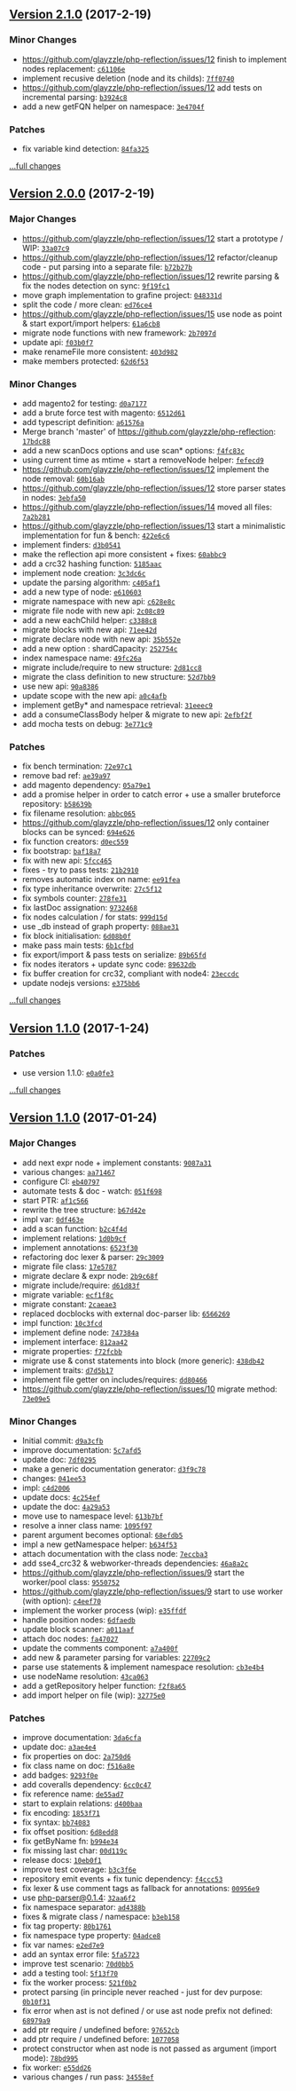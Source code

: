 ## [Version 2.1.0](https://github.com/glayzzle/php-reflection/releases/tag/v2.1.0) (2017-2-19)

### Minor Changes

- https://github.com/glayzzle/php-reflection/issues/12 finish to implement nodes replacement: [`c61106e`](https://github.com/glayzzle/php-reflection/commit/c61106e)
- implement recusive deletion (node and its childs): [`7ff0740`](https://github.com/glayzzle/php-reflection/commit/7ff0740)
- https://github.com/glayzzle/php-reflection/issues/12 add tests on incremental parsing: [`b3924c8`](https://github.com/glayzzle/php-reflection/commit/b3924c8)
- add a new getFQN helper on namespace: [`3e4704f`](https://github.com/glayzzle/php-reflection/commit/3e4704f)

### Patches

- fix variable kind detection: [`84fa325`](https://github.com/glayzzle/php-reflection/commit/84fa325)

[...full changes](https://github.com/glayzzle/php-reflection/compare/v2.0.0...v2.1.0)

## [Version 2.0.0](https://github.com/glayzzle/php-reflection/releases/tag/v2.0.0) (2017-2-19)

### Major Changes

- https://github.com/glayzzle/php-reflection/issues/12 start a prototype / WIP: [`33a07c9`](https://github.com/glayzzle/php-reflection/commit/33a07c9)
- https://github.com/glayzzle/php-reflection/issues/12 refactor/cleanup code - put parsing into a separate file: [`b72b27b`](https://github.com/glayzzle/php-reflection/commit/b72b27b)
- https://github.com/glayzzle/php-reflection/issues/12 rewrite parsing & fix the nodes detection on sync: [`9f19fc1`](https://github.com/glayzzle/php-reflection/commit/9f19fc1)
- move graph implementation to grafine project: [`048331d`](https://github.com/glayzzle/php-reflection/commit/048331d)
- split the code / more clean: [`ed76ce4`](https://github.com/glayzzle/php-reflection/commit/ed76ce4)
- https://github.com/glayzzle/php-reflection/issues/15 use node as point & start export/import helpers: [`61a6cb8`](https://github.com/glayzzle/php-reflection/commit/61a6cb8)
- migrate node functions with new framework: [`2b7097d`](https://github.com/glayzzle/php-reflection/commit/2b7097d)
- update api: [`f03b0f7`](https://github.com/glayzzle/php-reflection/commit/f03b0f7)
- make renameFile more consistent: [`403d982`](https://github.com/glayzzle/php-reflection/commit/403d982)
- make members protected: [`62d6f53`](https://github.com/glayzzle/php-reflection/commit/62d6f53)

### Minor Changes

- add magento2 for testing: [`d0a7177`](https://github.com/glayzzle/php-reflection/commit/d0a7177)
- add a brute force test with magento: [`6512d61`](https://github.com/glayzzle/php-reflection/commit/6512d61)
- add typescript definition: [`a61576a`](https://github.com/glayzzle/php-reflection/commit/a61576a)
- Merge branch 'master' of https://github.com/glayzzle/php-reflection: [`17bdc88`](https://github.com/glayzzle/php-reflection/commit/17bdc88)
- add a new scanDocs options and use scan* options: [`f4fc83c`](https://github.com/glayzzle/php-reflection/commit/f4fc83c)
- using current time as mtime + start a removeNode helper: [`fefecd9`](https://github.com/glayzzle/php-reflection/commit/fefecd9)
- https://github.com/glayzzle/php-reflection/issues/12 implement the node removal: [`60b16ab`](https://github.com/glayzzle/php-reflection/commit/60b16ab)
- https://github.com/glayzzle/php-reflection/issues/12 store parser states in nodes: [`3ebfa50`](https://github.com/glayzzle/php-reflection/commit/3ebfa50)
- https://github.com/glayzzle/php-reflection/issues/14 moved all files: [`7a2b281`](https://github.com/glayzzle/php-reflection/commit/7a2b281)
- https://github.com/glayzzle/php-reflection/issues/13 start a minimalistic implementation for fun & bench: [`422e6c6`](https://github.com/glayzzle/php-reflection/commit/422e6c6)
- implement finders: [`d3b0541`](https://github.com/glayzzle/php-reflection/commit/d3b0541)
- make the reflection api more consistent + fixes: [`60abbc9`](https://github.com/glayzzle/php-reflection/commit/60abbc9)
- add a crc32 hashing function: [`5185aac`](https://github.com/glayzzle/php-reflection/commit/5185aac)
- implement node creation: [`3c3dc6c`](https://github.com/glayzzle/php-reflection/commit/3c3dc6c)
- update the parsing algorithm: [`c405af1`](https://github.com/glayzzle/php-reflection/commit/c405af1)
- add a new type of node: [`e610603`](https://github.com/glayzzle/php-reflection/commit/e610603)
- migrate namespace with new api: [`c628e8c`](https://github.com/glayzzle/php-reflection/commit/c628e8c)
- migrate file node with new api: [`2c08c89`](https://github.com/glayzzle/php-reflection/commit/2c08c89)
- add a new eachChild helper: [`c3388c8`](https://github.com/glayzzle/php-reflection/commit/c3388c8)
- migrate blocks with new api: [`71ee42d`](https://github.com/glayzzle/php-reflection/commit/71ee42d)
- migrate declare node with new api: [`35b552e`](https://github.com/glayzzle/php-reflection/commit/35b552e)
- add a new option : shardCapacity: [`252754c`](https://github.com/glayzzle/php-reflection/commit/252754c)
- index namespace name: [`49fc26a`](https://github.com/glayzzle/php-reflection/commit/49fc26a)
- migrate include/require to new structure: [`2d81cc8`](https://github.com/glayzzle/php-reflection/commit/2d81cc8)
- migrate the class definition to new structure: [`52d7bb9`](https://github.com/glayzzle/php-reflection/commit/52d7bb9)
- use new api: [`90a8386`](https://github.com/glayzzle/php-reflection/commit/90a8386)
- update scope with the new api: [`a0c4afb`](https://github.com/glayzzle/php-reflection/commit/a0c4afb)
- implement getBy* and namespace retrieval: [`31eeec9`](https://github.com/glayzzle/php-reflection/commit/31eeec9)
- add a consumeClassBody helper & migrate to new api: [`2efbf2f`](https://github.com/glayzzle/php-reflection/commit/2efbf2f)
- add mocha tests on debug: [`3e771c9`](https://github.com/glayzzle/php-reflection/commit/3e771c9)

### Patches

- fix bench termination: [`72e97c1`](https://github.com/glayzzle/php-reflection/commit/72e97c1)
- remove bad ref: [`ae39a97`](https://github.com/glayzzle/php-reflection/commit/ae39a97)
- add magento dependency: [`05a79e1`](https://github.com/glayzzle/php-reflection/commit/05a79e1)
- add a promise helper in order to catch error + use a smaller bruteforce repository: [`b58639b`](https://github.com/glayzzle/php-reflection/commit/b58639b)
- fix filename resolution: [`abbc065`](https://github.com/glayzzle/php-reflection/commit/abbc065)
- https://github.com/glayzzle/php-reflection/issues/12 only container blocks can be synced: [`694e626`](https://github.com/glayzzle/php-reflection/commit/694e626)
- fix function creators: [`d0ec559`](https://github.com/glayzzle/php-reflection/commit/d0ec559)
- fix bootstrap: [`baf18a7`](https://github.com/glayzzle/php-reflection/commit/baf18a7)
- fix with new api: [`5fcc465`](https://github.com/glayzzle/php-reflection/commit/5fcc465)
- fixes - try to pass tests: [`21b2910`](https://github.com/glayzzle/php-reflection/commit/21b2910)
- removes automatic index on name: [`ee91fea`](https://github.com/glayzzle/php-reflection/commit/ee91fea)
- fix type inheritance overwrite: [`27c5f12`](https://github.com/glayzzle/php-reflection/commit/27c5f12)
- fix symbols counter: [`278fe31`](https://github.com/glayzzle/php-reflection/commit/278fe31)
- fix lastDoc assignation: [`9732468`](https://github.com/glayzzle/php-reflection/commit/9732468)
- fix nodes calculation / for stats: [`999d15d`](https://github.com/glayzzle/php-reflection/commit/999d15d)
- use _db instead of graph property: [`088ae31`](https://github.com/glayzzle/php-reflection/commit/088ae31)
- fix block initialisation: [`6d08b0f`](https://github.com/glayzzle/php-reflection/commit/6d08b0f)
- make pass main tests: [`6b1cfbd`](https://github.com/glayzzle/php-reflection/commit/6b1cfbd)
- fix export/import & pass tests on serialize: [`89b65fd`](https://github.com/glayzzle/php-reflection/commit/89b65fd)
- fix nodes iterators + update sync code: [`89632db`](https://github.com/glayzzle/php-reflection/commit/89632db)
- fix buffer creation for crc32, compliant with node4: [`23eccdc`](https://github.com/glayzzle/php-reflection/commit/23eccdc)
- update nodejs versions: [`e375bb6`](https://github.com/glayzzle/php-reflection/commit/e375bb6)

[...full changes](https://github.com/glayzzle/php-reflection/compare/v1.1.0...v2.0.0)

## [Version 1.1.0](https://github.com/glayzzle/php-reflection/releases/tag/v1.1.0) (2017-1-24)

### Patches

- use version 1.1.0: [`e0a0fe3`](https://github.com/glayzzle/php-reflection/commit/e0a0fe3)

[...full changes](https://github.com/glayzzle/php-reflection/compare/v0.1.0...v1.1.0)

## [Version 1.1.0](https://github.com/glayzzle/php-reflection/releases/tag/v1.1.0) (2017-01-24)

### Major Changes

- add next expr node + implement constants: [`9087a31`](https://github.com/glayzzle/php-reflection/commit/9087a31)
- various changes: [`aa71467`](https://github.com/glayzzle/php-reflection/commit/aa71467)
- configure CI: [`eb40797`](https://github.com/glayzzle/php-reflection/commit/eb40797)
- automate tests & doc - watch: [`051f698`](https://github.com/glayzzle/php-reflection/commit/051f698)
- start PTR: [`af1c566`](https://github.com/glayzzle/php-reflection/commit/af1c566)
- rewrite the tree structure: [`b67d42e`](https://github.com/glayzzle/php-reflection/commit/b67d42e)
- impl var: [`0df463e`](https://github.com/glayzzle/php-reflection/commit/0df463e)
- add a scan function: [`b2c4f4d`](https://github.com/glayzzle/php-reflection/commit/b2c4f4d)
- implement relations: [`1d0b9cf`](https://github.com/glayzzle/php-reflection/commit/1d0b9cf)
- implement annotations: [`6523f30`](https://github.com/glayzzle/php-reflection/commit/6523f30)
- refactoring doc lexer & parser: [`29c3009`](https://github.com/glayzzle/php-reflection/commit/29c3009)
- migrate file class: [`17e5787`](https://github.com/glayzzle/php-reflection/commit/17e5787)
- migrate declare & expr node: [`2b9c68f`](https://github.com/glayzzle/php-reflection/commit/2b9c68f)
- migrate include/require: [`d61d83f`](https://github.com/glayzzle/php-reflection/commit/d61d83f)
- migrate variable: [`ecf1f8c`](https://github.com/glayzzle/php-reflection/commit/ecf1f8c)
- migrate constant: [`2caeae3`](https://github.com/glayzzle/php-reflection/commit/2caeae3)
- replaced docblocks with external doc-parser lib: [`6566269`](https://github.com/glayzzle/php-reflection/commit/6566269)
- impl function: [`10c3fcd`](https://github.com/glayzzle/php-reflection/commit/10c3fcd)
- implement define node: [`747384a`](https://github.com/glayzzle/php-reflection/commit/747384a)
- implement interface: [`812aa42`](https://github.com/glayzzle/php-reflection/commit/812aa42)
- migrate properties: [`f72fcbb`](https://github.com/glayzzle/php-reflection/commit/f72fcbb)
- migrate use & const statements into block (more generic): [`438db42`](https://github.com/glayzzle/php-reflection/commit/438db42)
- implement traits: [`d7d5b17`](https://github.com/glayzzle/php-reflection/commit/d7d5b17)
- implement file getter on includes/requires: [`dd80466`](https://github.com/glayzzle/php-reflection/commit/dd80466)
- https://github.com/glayzzle/php-reflection/issues/10 migrate method: [`73e09e5`](https://github.com/glayzzle/php-reflection/commit/73e09e5)

### Minor Changes

- Initial commit: [`d9a3cfb`](https://github.com/glayzzle/php-reflection/commit/d9a3cfb)
- improve documentation: [`5c7afd5`](https://github.com/glayzzle/php-reflection/commit/5c7afd5)
- update doc: [`7df0295`](https://github.com/glayzzle/php-reflection/commit/7df0295)
- make a generic documentation generator: [`d3f9c78`](https://github.com/glayzzle/php-reflection/commit/d3f9c78)
- changes: [`041ee53`](https://github.com/glayzzle/php-reflection/commit/041ee53)
- impl: [`c4d2006`](https://github.com/glayzzle/php-reflection/commit/c4d2006)
- update docs: [`4c254ef`](https://github.com/glayzzle/php-reflection/commit/4c254ef)
- update the doc: [`4a29a53`](https://github.com/glayzzle/php-reflection/commit/4a29a53)
- move use to namespace level: [`613b7bf`](https://github.com/glayzzle/php-reflection/commit/613b7bf)
- resolve a inner class name: [`1095f97`](https://github.com/glayzzle/php-reflection/commit/1095f97)
- parent argument becomes optional: [`68efdb5`](https://github.com/glayzzle/php-reflection/commit/68efdb5)
- impl a new getNamespace helper: [`b634f53`](https://github.com/glayzzle/php-reflection/commit/b634f53)
- attach documentation with the class node: [`7eccba3`](https://github.com/glayzzle/php-reflection/commit/7eccba3)
- add sse4_crc32 & webworker-threads dependencies: [`46a8a2c`](https://github.com/glayzzle/php-reflection/commit/46a8a2c)
- https://github.com/glayzzle/php-reflection/issues/9 start the worker/pool class: [`9550752`](https://github.com/glayzzle/php-reflection/commit/9550752)
- https://github.com/glayzzle/php-reflection/issues/9 start to use worker (with option): [`c4eef70`](https://github.com/glayzzle/php-reflection/commit/c4eef70)
- implement the worker process (wip): [`e35ffdf`](https://github.com/glayzzle/php-reflection/commit/e35ffdf)
- handle position nodes: [`6dfaedb`](https://github.com/glayzzle/php-reflection/commit/6dfaedb)
- update block scanner: [`a011aaf`](https://github.com/glayzzle/php-reflection/commit/a011aaf)
- attach doc nodes: [`fa47027`](https://github.com/glayzzle/php-reflection/commit/fa47027)
- update the comments component: [`a7a400f`](https://github.com/glayzzle/php-reflection/commit/a7a400f)
- add new & parameter parsing for variables: [`22709c2`](https://github.com/glayzzle/php-reflection/commit/22709c2)
- parse use statements & implement namespace resolution: [`cb3e4b4`](https://github.com/glayzzle/php-reflection/commit/cb3e4b4)
- use nodeName resolution: [`43ca063`](https://github.com/glayzzle/php-reflection/commit/43ca063)
- add a getRepository helper function: [`f2f8a65`](https://github.com/glayzzle/php-reflection/commit/f2f8a65)
- add import helper on file (wip): [`32775e0`](https://github.com/glayzzle/php-reflection/commit/32775e0)

### Patches

- improve documentation: [`3da6cfa`](https://github.com/glayzzle/php-reflection/commit/3da6cfa)
- update doc: [`a3ae4e4`](https://github.com/glayzzle/php-reflection/commit/a3ae4e4)
- fix properties on doc: [`2a750d6`](https://github.com/glayzzle/php-reflection/commit/2a750d6)
- fix class name on doc: [`f516a8e`](https://github.com/glayzzle/php-reflection/commit/f516a8e)
- add badges: [`9293f0e`](https://github.com/glayzzle/php-reflection/commit/9293f0e)
- add coveralls dependency: [`6cc0c47`](https://github.com/glayzzle/php-reflection/commit/6cc0c47)
- fix reference name: [`de55ad7`](https://github.com/glayzzle/php-reflection/commit/de55ad7)
- start to explain relations: [`d400baa`](https://github.com/glayzzle/php-reflection/commit/d400baa)
- fix encoding: [`1853f71`](https://github.com/glayzzle/php-reflection/commit/1853f71)
- fix syntax: [`bb74083`](https://github.com/glayzzle/php-reflection/commit/bb74083)
- fix offset position: [`6d8edd8`](https://github.com/glayzzle/php-reflection/commit/6d8edd8)
- fix getByName fn: [`b994e34`](https://github.com/glayzzle/php-reflection/commit/b994e34)
- fix missing last char: [`00d119c`](https://github.com/glayzzle/php-reflection/commit/00d119c)
- release docs: [`10eb0f1`](https://github.com/glayzzle/php-reflection/commit/10eb0f1)
- improve test coverage: [`b3c3f6e`](https://github.com/glayzzle/php-reflection/commit/b3c3f6e)
- repository emit events + fix tunic dependency: [`f4ccc53`](https://github.com/glayzzle/php-reflection/commit/f4ccc53)
- fix lexer & use comment tags as fallback for annotations: [`00956e9`](https://github.com/glayzzle/php-reflection/commit/00956e9)
- use php-parser@0.1.4: [`32aa6f2`](https://github.com/glayzzle/php-reflection/commit/32aa6f2)
- fix namespace separator: [`ad4388b`](https://github.com/glayzzle/php-reflection/commit/ad4388b)
- fixes & migrate class / namespace: [`b3eb158`](https://github.com/glayzzle/php-reflection/commit/b3eb158)
- fix tag property: [`80b1761`](https://github.com/glayzzle/php-reflection/commit/80b1761)
- fix namespace type property: [`04adce8`](https://github.com/glayzzle/php-reflection/commit/04adce8)
- fix var names: [`e2ed7e9`](https://github.com/glayzzle/php-reflection/commit/e2ed7e9)
- add an syntax error file: [`5fa5723`](https://github.com/glayzzle/php-reflection/commit/5fa5723)
- improve test scenario: [`70d0bb5`](https://github.com/glayzzle/php-reflection/commit/70d0bb5)
- add a testing tool: [`5f13f70`](https://github.com/glayzzle/php-reflection/commit/5f13f70)
- fix the worker process: [`521f0b2`](https://github.com/glayzzle/php-reflection/commit/521f0b2)
- protect parsing (in principle never reached - just for dev purpose: [`0b10f31`](https://github.com/glayzzle/php-reflection/commit/0b10f31)
- fix error when ast is not defined / or use ast node prefix not defined: [`68979a9`](https://github.com/glayzzle/php-reflection/commit/68979a9)
- add ptr require / undefined before: [`97652cb`](https://github.com/glayzzle/php-reflection/commit/97652cb)
- add ptr require / undefined before: [`1077058`](https://github.com/glayzzle/php-reflection/commit/1077058)
- protect constructor when ast node is not passed as argument (import mode): [`78bd995`](https://github.com/glayzzle/php-reflection/commit/78bd995)
- fix worker: [`e55dd26`](https://github.com/glayzzle/php-reflection/commit/e55dd26)
- various changes / run pass: [`34558ef`](https://github.com/glayzzle/php-reflection/commit/34558ef)
